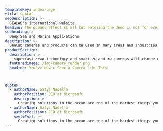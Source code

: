 ```yaml
---
templateKey: index-page
title: SEALAB
seoDescription: >-
  SEALAB's international website
heading: The oceans affect us all but entering the deep is not for everyone
subheading: >-
  Deep Sea and Marine Applications
description: >-
  Sealab cameras and products can be used in many areas and industries, from Seafood factories to Military, Underwater diving operations.
productSection:
  description: >-
    Superfast FPGA technology and smart 2D and 3D cameras will change everything in the ocean space.
  featuredimage: /img/camera_render.png
  heading: You've Never Seen a Camera Like This



quotes:
  - authorName: Satya Nadella
    authorPosition: CEO at Microsoft
    description: >-
      Creating solutions in the ocean are one of the hardest things you can lorem ipsum dolor sit amet, deral ipsum dolor sit lorem.
  - authorName: Satya Nadella
    authorPosition: CEO at Microsoft
    quoteText: >-
      Creating solutions in the ocean are one of the hardest things you can lorem ipsum dolor sit amet, deral ipsum dolor sit lorem.
---
```


